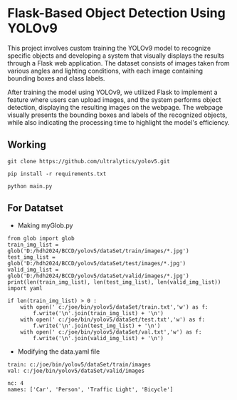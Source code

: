 # Flask-Based Object Detection Using YOLOv9
This project involves custom training the YOLOv9 model to recognize specific objects and developing a system that visually displays the results through a Flask web application. The dataset consists of images taken from various angles and lighting conditions, with each image containing bounding boxes and class labels.

After training the model using YOLOv9, we utilized Flask to implement a feature where users can upload images, and the system performs object detection, displaying the resulting images on the webpage. The webpage visually presents the bounding boxes and labels of the recognized objects, while also indicating the processing time to highlight the model's efficiency.

## Working
```
git clone https://github.com/ultralytics/yolov5.git
```

```
pip install -r requirements.txt
```

```
python main.py
```

## For Datatset
- Making myGlob.py
```
from glob import glob
train_img_list = glob('D:/hdh2024/BCCD/yolov5/dataSet/train/images/*.jpg')
test_img_list = glob('D:/hdh2024/BCCD/yolov5/dataSet/test/images/*.jpg')
valid_img_list = glob('D:/hdh2024/BCCD/yolov5/dataSet/valid/images/*.jpg')
print(len(train_img_list), len(test_img_list), len(valid_img_list))
import yaml

if len(train_img_list) > 0 :    
    with open(' c:/joe/bin/yolov5/dataSet/train.txt','w') as f:
        f.write('\n'.join(train_img_list) + '\n')
    with open(' c:/joe/bin/yolov5/dataSet/test.txt','w') as f:
        f.write('\n'.join(test_img_list) + '\n')
    with open(' c:/joe/bin/yolov5/dataSet/val.txt','w') as f:
        f.write('\n'.join(valid_img_list) + '\n')
```
- Modifying the data.yaml file
```
train: c:/joe/bin/yolov5/dataSet/train/images
val: c:/joe/bin/yolov5/dataSet/valid/images

nc: 4
names: ['Car', 'Person', 'Traffic Light', 'Bicycle']
```
